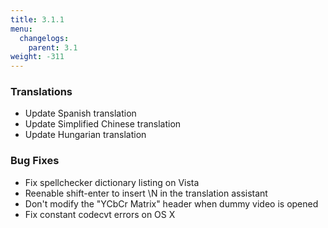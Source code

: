 ```yaml
---
title: 3.1.1
menu:
  changelogs:
    parent: 3.1
weight: -311
---
```


### Translations

+ Update Spanish translation
+ Update Simplified Chinese translation
+ Update Hungarian translation

### Bug Fixes

+ Fix spellchecker dictionary listing on Vista
+ Reenable shift-enter to insert \N in the translation assistant
+ Don't modify the "YCbCr Matrix" header when dummy video is opened
+ Fix constant codecvt errors on OS X

